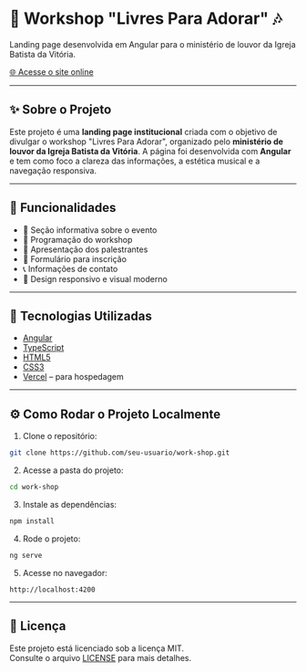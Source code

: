 
# 🎵 Workshop "Livres Para Adorar" 🎶

Landing page desenvolvida em Angular para o ministério de louvor da Igreja Batista da Vitória.

[🌐 Acesse o site online](https://work-shop-flame.vercel.app)

---

## ✨ Sobre o Projeto

Este projeto é uma **landing page institucional** criada com o objetivo de divulgar o workshop "Livres Para Adorar", organizado pelo **ministério de louvor da Igreja Batista da Vitória**. A página foi desenvolvida com **Angular** e tem como foco a clareza das informações, a estética musical e a navegação responsiva.

---

## 🧩 Funcionalidades

- 📖 Seção informativa sobre o evento
- 📅 Programação do workshop
- 🎤 Apresentação dos palestrantes
- 📝 Formulário para inscrição
- 📞 Informações de contato
- 📱 Design responsivo e visual moderno

---

## 🚀 Tecnologias Utilizadas

- [Angular](https://angular.io/)
- [TypeScript](https://www.typescriptlang.org/)
- [HTML5](https://developer.mozilla.org/pt-BR/docs/Web/HTML)
- [CSS3](https://developer.mozilla.org/pt-BR/docs/Web/CSS)
- [Vercel](https://vercel.com/) – para hospedagem

---

## ⚙️ Como Rodar o Projeto Localmente

1. Clone o repositório:
```bash
git clone https://github.com/seu-usuario/work-shop.git
```

2. Acesse a pasta do projeto:
```bash
cd work-shop
```

3. Instale as dependências:
```bash
npm install
```

4. Rode o projeto:
```bash
ng serve
```

5. Acesse no navegador:
```
http://localhost:4200
```

----

## 📄 Licença

Este projeto está licenciado sob a licença MIT.  
Consulte o arquivo [LICENSE](LICENSE) para mais detalhes.
